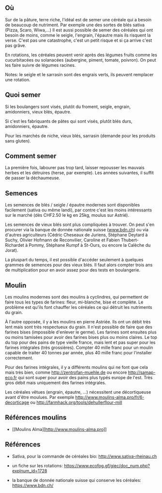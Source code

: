 Où
---

Sur de la pâture, terre riche, l'idéal est de semer une céréale qui a
besoin de beaucoup de nutriment. Par exemple une des sortes de blés
sativa (Pizza, Scaro, Wiwa,...) Il est aussi possible de semer des
céréales qui ont besoin de moins, comme le seigle, l'engrain,
l'épautre mais ils risquent la verse. C'est pas une catastrophe, c'est
un petit risque et si ça arrive c'est pas grâve.

En rotations, les céréales peuvent venir après des légumes fruits
comme les cucurbitacées ou solanacées (aubergine, piment, tomate,
poivron). On peut les faire suivre de légumes racines.

Notes: le seigle et le sarrasin sont des engrais verts, ils peuvent
remplacer une rotation.

Quoi semer
----------

Si les boulangers sont visés, plutôt du froment, seigle, engrain,
amidonniers, vieux blés, épautre.

Si c'est les fabriquants de pâtes qui sont visés, plutôt blés durs,
amidonniers, épautre.

Pour les marchés de niche, vieux blés, sarrasin (demande pour les
produits sans gluten).

Comment semer
-------------

La première fois, labourer pas trop tard, laisser repousser les
mauvais herbes et les détruires (herse, par exemple). Les années
suivantes, il suffit de passer la déchaumeuse.

Semences
--------

Les semences de blés / seigle / épautre modernes sont disponibles
facilement (sativa ou même landi), par contre c'est les moins
intéressants sur le marché (dès CHF2.50 le kg en 25kg, moulus sur
Astrié).

Les semences de vieux blés sont plus compliquées à trouver. On peut
s'en procurer via la banque de donnée nationale suisse (www.bdn.ch) ou
via d'autres agriculteurs (Cédric Cheseaux de Juriens, Stéphane
Deytard à Suchy, Olivier Hofmann de Reconvilier, Caroline et Fabien
Thubert-Richardet à Pommy, Stéphane Rumpf à St-Ours, ou encore la
Calèche du Jorat).

La pluspart du temps, il est possible d'accéder seulement à quelques
grammes de semences pour des vieux blés. Il faut alors compter trois
ans de multiplication pour en avoir assez pour des tests en
boulangerie.

Moulin
------

Les moulins modernes sont des moulins à cyclindres, qui permettent de
faire tous les types de farines: fleur, mi-blanche, bise et
complète. Le problème est qu'ils font chauffer les céréales ce qui
détruit les nutriments du grain.

À l'autre opposée, il y a les moulins en pierre Astriée. Ils ont un
débit très lent mais sont très respectueux du grain. Il n'est possible
de faire que des farines bises (impossible d'enlever le germe). Les
farines sont ensuites plus ou moins tamisées pour avoir des farines
bises plus ou moins claires. Le top du top pour des pains de type
vieille france, mais lent et pas super pour les farines intégrales
(très grossières). Compter 40 mille franc pour un moulin capable de
traiter 40 tonnes par année, plus 40 mille franc pour l'installer
correctement.

Pour des farines intégrales, il y a différents moulins qui ne font que
cela mais très bien, comme http://zentrofan-muehle.de ou encore
http://samap-eco.fr qui sont super pour avoir des pains plus typés
europe de l'est. Très gros débit mais uniquement des farines
intégrales.

Les céréales vêtues (engrain, épautre, ...) nécessitent une
décortiqueuse avant d'être moulues. Par exemple
http://www.moulins-alma.pro/fr/6-decorticage ou
http://farmhack.org/tools/dehullerflour-mill

Références moulins
------------------

* [[Moulins Alma][http://www.moulins-alma.pro]]

Références
----------

* Sativa, pour la commande de céréales bio: http://www.sativa-rheinau.ch

* un fiche sur les rotations: https://www.ecofog.gf/giec/doc_num.php?explnum_id=1728

* la banque de donnée nationale suisse qui conserve les céréales: https://www.bdn.ch/